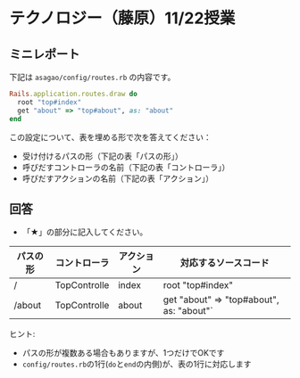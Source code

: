 # テクノロジー（藤原）11/22授業

## ミニレポート

下記は `asagao/config/routes.rb` の内容です。

```ruby
Rails.application.routes.draw do
  root "top#index"
  get "about" => "top#about", as: "about"
end
```

この設定について、表を埋める形で次を答えてください：

- 受け付けるパスの形（下記の表「パスの形」）
- 呼びだすコントローラの名前（下記の表「コントローラ」）
- 呼びだすアクションの名前（下記の表「アクション」）

## 回答

- 「★」の部分に記入してください。

| パスの形 | コントローラ | アクション | 対応するソースコード |
| --- | --- | --- | --- |
| / | TopControlle | index | root "top#index"
| /about | TopControlle | about | get "about" => "top#about", as: "about"` |

ヒント:

- パスの形が複数ある場合もありますが、1つだけでOKです
- `config/routes.rb`の1行(`do`と`end`の内側)が、表の1行に対応します
